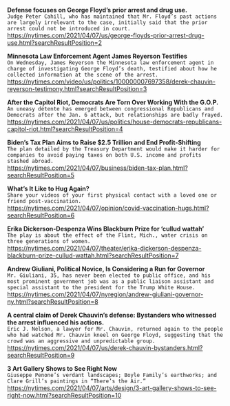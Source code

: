 **Defense focuses on George Floyd’s prior arrest and drug use.**\
`Judge Peter Cahill, who has maintained that Mr. Floyd’s past actions are largely irrelevant to the case, initially said that the prior arrest could not be introduced in court.`\
https://nytimes.com/2021/04/07/us/george-floyds-prior-arrest-drug-use.html?searchResultPosition=2

**Minnesota Law Enforcement Agent James Reyerson Testifies**\
`On Wednesday, James Reyerson the Minnesota law enforcement agent in charge of investigating George Floyd’s death, testified about how he collected information at the scene of the arrest.`\
https://nytimes.com/video/us/politics/100000007697358/derek-chauvin-reyerson-testimony.html?searchResultPosition=3

**After the Capitol Riot, Democrats Are Torn Over Working With the G.O.P.**\
`An uneasy détente has emerged between congressional Republicans and Democrats after the Jan. 6 attack, but relationships are badly frayed.`\
https://nytimes.com/2021/04/07/us/politics/house-democrats-republicans-capitol-riot.html?searchResultPosition=4

**Biden’s Tax Plan Aims to Raise $2.5 Trillion and End Profit-Shifting**\
`The plan detailed by the Treasury Department would make it harder for companies to avoid paying taxes on both U.S. income and profits stashed abroad.`\
https://nytimes.com/2021/04/07/business/biden-tax-plan.html?searchResultPosition=5

**What’s It Like to Hug Again?**\
`Share your videos of your first physical contact with a loved one or friend post-vaccination.`\
https://nytimes.com/2021/04/07/opinion/covid-vaccination-hugs.html?searchResultPosition=6

**Erika Dickerson-Despenza Wins Blackburn Prize for ‘cullud wattah’**\
`The play is about the effect of the Flint, Mich., water crisis on three generations of women.`\
https://nytimes.com/2021/04/07/theater/erika-dickerson-despenza-blackburn-prize-cullud-wattah.html?searchResultPosition=7

**Andrew Giuliani, Political Novice, Is Considering a Run for Governor**\
`Mr. Giuliani, 35, has never been elected to public office, and his most prominent government job was as a public liaison assistant and special assistant to the president for the Trump White House.`\
https://nytimes.com/2021/04/07/nyregion/andrew-giuliani-governor-ny.html?searchResultPosition=8

**A central claim of Derek Chauvin’s defense: Bystanders who witnessed the arrest influenced his actions.**\
`Eric J. Nelson, a lawyer for Mr. Chauvin, returned again to the people who had watched Mr. Chauvin kneel on George Floyd, suggesting that the crowd was an aggressive and unpredictable group.`\
https://nytimes.com/2021/04/07/us/derek-chauvin-bystanders.html?searchResultPosition=9

**3 Art Gallery Shows to See Right Now**\
`Giuseppe Penone’s verdant landscapes; Boyle Family’s earthworks; and Clare Grill’s paintings in “There’s the Air.”`\
https://nytimes.com/2021/04/07/arts/design/3-art-gallery-shows-to-see-right-now.html?searchResultPosition=10

